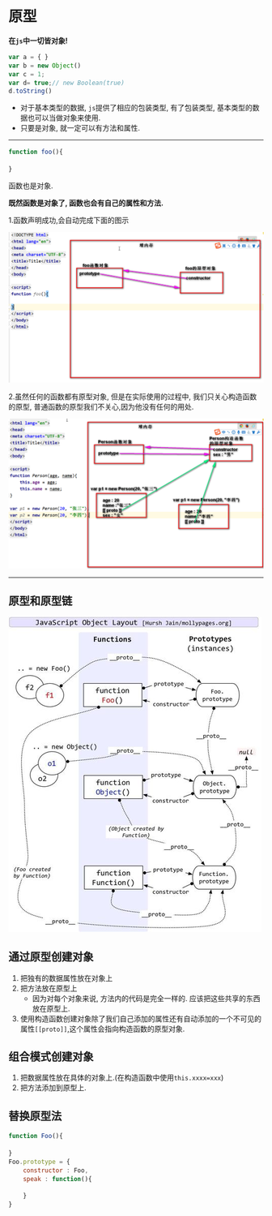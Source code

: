 # 原型

**在`js`中一切皆对象!**

```JavaScript
var a = { }
var b = new Object()
var c = 1;
var d= true;// new Boolean(true)
d.toString()
```

- 对于基本类型的数据, `js`提供了相应的包装类型, 有了包装类型, 基本类型的数据也可以当做对象来使用.
- 只要是对象, 就一定可以有方法和属性.

---

```JavaScript
function foo(){

}
```

函数也是对象.

**既然函数是对象了, 函数也会有自己的属性和方法.**

1.函数声明成功,会自动完成下面的图示

![函数声明](../img/prototype1.png)

2.虽然任何的函数都有原型对象, 但是在实际使用的过程中, 我们只关心构造函数的原型, 普通函数的原型我们不关心,因为他没有任何的用处.

![函数原型](../img/prototype2.png)

---

## 原型和原型链

![原型和原型链](../img/prototype_proto.jpg)

## 通过原型创建对象

1. 把独有的数据属性放在对象上
2. 把方法放在原型上
   - 因为对每个对象来说, 方法内的代码是完全一样的. 应该把这些共享的东西放在原型上.
3. 使用构造函数创建对象除了我们自己添加的属性还有自动添加的一个不可见的属性`[[proto]]`,这个属性会指向构造函数的原型对象.

## 组合模式创建对象

1. 把数据属性放在具体的对象上.(在构造函数中使用`this.xxxx=xxx`)
2. 把方法添加到原型上.

## 替换原型法

```JavaScript
function Foo(){

}
Foo.prototype = {
    constructor : Foo,
    speak : function(){

    }
}
```
